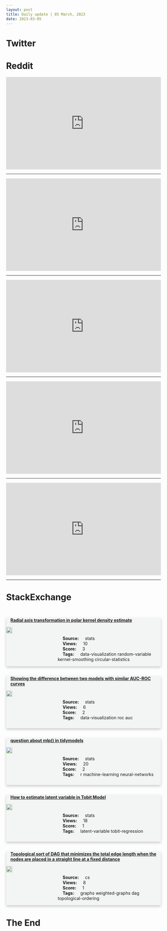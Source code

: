 ```yaml
---
layout: post
title: Daily update | 05 March, 2023
date: 2023-03-05
---
```


<script async src="https://platform.twitter.com/widgets.js" charset="utf-8"></script>


<script src='https://storage.ko-fi.com/cdn/scripts/overlay-widget.js'></script>
<script>
  kofiWidgetOverlay.draw('themldojo', {
    'type': 'floating-chat',
    'floating-chat.donateButton.text': 'Support me',
    'floating-chat.donateButton.background-color': '#f45d22',
    'floating-chat.donateButton.text-color': '#fff'
  });
</script>

# Twitter 

<blockquote class="twitter-tweet"><a href="https://twitter.com/thegoldsuite/status/1631928215429337089"></a></blockquote>

<blockquote class="twitter-tweet"><a href="https://twitter.com/TechBurritoUno/status/1632024228122828801"></a></blockquote>

<blockquote class="twitter-tweet"><a href="https://twitter.com/Chesschick01/status/1632021310418087936"></a></blockquote>

<blockquote class="twitter-tweet"><a href="https://twitter.com/rasbt/status/1632090412117532672"></a></blockquote>

<blockquote class="twitter-tweet"><a href="https://twitter.com/akshay_pachaar/status/1631903647910051840"></a></blockquote>

<blockquote class="twitter-tweet"><a href="https://twitter.com/StanfordAILab/status/1632048666830860288"></a></blockquote>

<blockquote class="twitter-tweet"><a href="https://twitter.com/ylecun/status/1631848926457339907"></a></blockquote>

<blockquote class="twitter-tweet"><a href="https://twitter.com/ylecun/status/1632118042065772549"></a></blockquote>

<blockquote class="twitter-tweet"><a href="https://twitter.com/DeepMind/status/1632021815999569921"></a></blockquote>

<blockquote class="twitter-tweet"><a href="https://twitter.com/ylecun/status/1632112778101108737"></a></blockquote>

# Reddit 

<iframe id="reddit-embed" src="https://www.redditmedia.com/r/MachineLearning/comments/11hscl1/p_lazyshell_gpt_based_autocomplete_for_zsh?ref_source=embed&amp;ref=share&amp;embed=true" sandbox="allow-scripts allow-same-origin allow-popups" style="border: none;" height="300" width="100%" scrolling="yes"></iframe>
<hr style="width:100%;text-align:left;margin-left:0">
<iframe id="reddit-embed" src="https://www.redditmedia.com/r/MachineLearning/comments/11hp2nu/r_language_models_can_now_teach_themselves_how_to?ref_source=embed&amp;ref=share&amp;embed=true" sandbox="allow-scripts allow-same-origin allow-popups" style="border: none;" height="300" width="100%" scrolling="yes"></iframe>
<hr style="width:100%;text-align:left;margin-left:0">
<iframe id="reddit-embed" src="https://www.redditmedia.com/r/datascience/comments/11i7eq9/whats_your_secret_weapon?ref_source=embed&amp;ref=share&amp;embed=true" sandbox="allow-scripts allow-same-origin allow-popups" style="border: none;" height="300" width="100%" scrolling="yes"></iframe>
<hr style="width:100%;text-align:left;margin-left:0">
<iframe id="reddit-embed" src="https://www.redditmedia.com/r/dataengineering/comments/11i4n2h/why_would_i_choose_snowflake_over_bigquery?ref_source=embed&amp;ref=share&amp;embed=true" sandbox="allow-scripts allow-same-origin allow-popups" style="border: none;" height="300" width="100%" scrolling="yes"></iframe>
<hr style="width:100%;text-align:left;margin-left:0">
<iframe id="reddit-embed" src="https://www.redditmedia.com/r/dataengineering/comments/11hngbs/azure_datafactoryouchhelp?ref_source=embed&amp;ref=share&amp;embed=true" sandbox="allow-scripts allow-same-origin allow-popups" style="border: none;" height="300" width="100%" scrolling="yes"></iframe>
<hr style="width:100%;text-align:left;margin-left:0">

<style>
.card {
box-shadow: 0 4px 8px 0 rgba(0,0,0,0.2);
transition: 0.3s;
width: 100%;
background-color: #F3F4F4;
}
p{
    margin-left:  3em;
    padding-top: 1em;
}
.part2{
    display: grid;
    grid-template-columns: 1fr 3fr;
}
h4{
    margin: 1em;
}

.card:hover {
box-shadow: 0 8px 16px 0 rgba(0,0,0,0.2);
}
b {
padding: 2px 16px;
}
</style>
  
# StackExchange 


  <br>
  <div class="card">
  <h4><a href='https://stats.stackexchange.com/questions/608370/radial-axis-transformation-in-polar-kernel-density-estimate'>Radial axis transformation in polar kernel density estimate</a></h4> 
  <div class="part2">
      <img src="https://cdn.sstatic.net/Sites/stats/Img/apple-touch-icon@2.png?v=344f57aa10cc" alt="Img missing!" style="width:40%">
      <p><b>Source:</b> stats<br><b>Views:</b> 10<br><b>Score:</b> 3<br><b>Tags:</b> <span class="badge badge-dark">data-visualization</span> <span class="badge badge-dark">random-variable</span> <span class="badge badge-dark">kernel-smoothing</span> <span class="badge badge-dark">circular-statistics</span></p> 
  </div>
  </div>
      
  <br>
  <div class="card">
  <h4><a href='https://stats.stackexchange.com/questions/608378/showing-the-difference-between-two-models-with-similar-auc-roc-curves'>Showing the difference between two models with similar AUC-ROC curves</a></h4> 
  <div class="part2">
      <img src="https://cdn.sstatic.net/Sites/stats/Img/apple-touch-icon@2.png?v=344f57aa10cc" alt="Img missing!" style="width:40%">
      <p><b>Source:</b> stats<br><b>Views:</b> 6<br><b>Score:</b> 2<br><b>Tags:</b> <span class="badge badge-dark">data-visualization</span> <span class="badge badge-dark">roc</span> <span class="badge badge-dark">auc</span></p> 
  </div>
  </div>
      
  <br>
  <div class="card">
  <h4><a href='https://stats.stackexchange.com/questions/608334/question-about-mlp-in-tidymodels'>question about mlp() in tidymodels</a></h4> 
  <div class="part2">
      <img src="https://cdn.sstatic.net/Sites/stats/Img/apple-touch-icon@2.png?v=344f57aa10cc" alt="Img missing!" style="width:40%">
      <p><b>Source:</b> stats<br><b>Views:</b> 20<br><b>Score:</b> 2<br><b>Tags:</b> <span class="badge badge-dark">r</span> <span class="badge badge-dark">machine-learning</span> <span class="badge badge-dark">neural-networks</span></p> 
  </div>
  </div>
      
  <br>
  <div class="card">
  <h4><a href='https://stats.stackexchange.com/questions/608353/how-to-estimate-latent-variable-in-tobit-model'>How to estimate latent variable in Tobit Model</a></h4> 
  <div class="part2">
      <img src="https://cdn.sstatic.net/Sites/stats/Img/apple-touch-icon@2.png?v=344f57aa10cc" alt="Img missing!" style="width:40%">
      <p><b>Source:</b> stats<br><b>Views:</b> 18<br><b>Score:</b> 1<br><b>Tags:</b> <span class="badge badge-dark">latent-variable</span> <span class="badge badge-dark">tobit-regression</span></p> 
  </div>
  </div>
      
  <br>
  <div class="card">
  <h4><a href='https://cs.stackexchange.com/questions/158856/topological-sort-of-dag-that-minimizes-the-total-edge-length-when-the-nodes-are'>Topological sort of DAG that minimizes the total edge length when the nodes are placed in a straight line at a fixed distance</a></h4> 
  <div class="part2">
      <img src="https://cdn.sstatic.net/Sites/cs/Img/apple-touch-icon@2.png?v=324a3e0c2b03" alt="Img missing!" style="width:40%">
      <p><b>Source:</b> cs<br><b>Views:</b> 8<br><b>Score:</b> 1<br><b>Tags:</b> <span class="badge badge-dark">graphs</span> <span class="badge badge-dark">weighted-graphs</span> <span class="badge badge-dark">dag</span> <span class="badge badge-dark">topological-ordering</span></p> 
  </div>
  </div>
      
# The End
